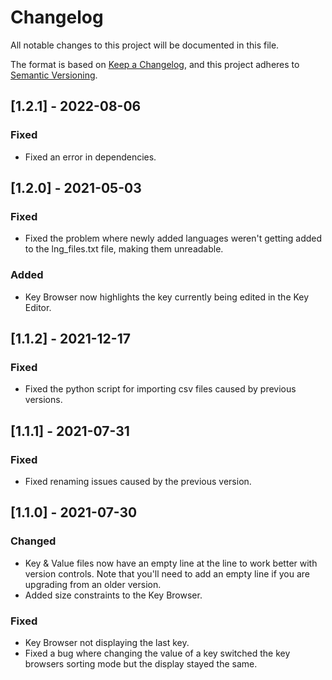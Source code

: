 # Changelog

All notable changes to this project will be documented in this file.

The format is based on [Keep a Changelog](https://keepachangelog.com/en/1.0.0/),
and this project adheres to [Semantic Versioning](https://semver.org/spec/v2.0.0.html).

## [1.2.1] - 2022-08-06

### Fixed

-   Fixed an error in dependencies.

## [1.2.0] - 2021-05-03

### Fixed

-   Fixed the problem where newly added languages weren't getting added to the lng_files.txt file, making them unreadable.

### Added

-   Key Browser now highlights the key currently being edited in the Key Editor.

## [1.1.2] - 2021-12-17

### Fixed

-   Fixed the python script for importing csv files caused by previous versions.

## [1.1.1] - 2021-07-31

### Fixed

-   Fixed renaming issues caused by the previous version.

## [1.1.0] - 2021-07-30

### Changed

-   Key & Value files now have an empty line at the line to work better with version controls. Note that you'll need to add an empty line if you are upgrading from an older version.
-   Added size constraints to the Key Browser.

### Fixed

-   Key Browser not displaying the last key.
-   Fixed a bug where changing the value of a key switched the key browsers sorting mode but the display stayed the same.
